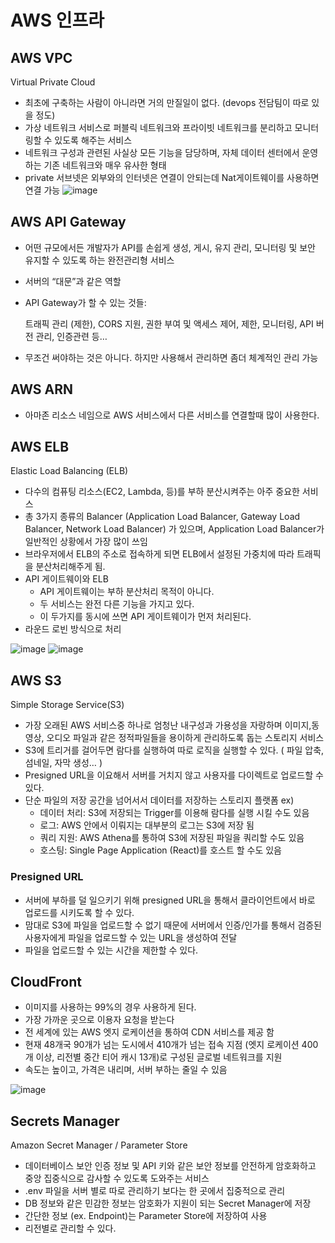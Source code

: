 # AWS 인프라

## AWS VPC

Virtual Private Cloud

- 최초에 구축하는 사람이 아니라면 거의 만질일이 없다. (devops 전담팀이 따로 있을 정도)
- 가상 네트워크 서비스로 퍼블릭 네트워크와 프라이빗 네트워크를 분리하고 모니터링할 수 있도록 해주는 서비스
- 네트워크 구성과 관련된 사실상 모든 기능을 담당하며, 자체 데이터 센터에서 운영하는 기존 네트워크와 매우 유사한 형태
- private 서브넷은 외부와의 인터넷은 연결이 안되는데 Nat게이트웨이를 사용하면 연결 가능
![image](https://github.com/5onchangwoo/computer-sciences/assets/96860725/3d09d93c-d077-4879-a8cf-ebc77dabb8d9)

## AWS API Gateway

- 어떤 규모에서든 개발자가 API를 손쉽게 생성, 게시, 유지 관리, 모니터링 및 보안 유지할 수 있도록 하는 완전관리형 서비스
- 서버의 “대문”과 같은 역할
- API Gateway가 할 수 있는 것들:
    
    트래픽 관리 (제한), CORS 지원, 권한 부여 및 액세스 제어, 제한, 모니터링, API 버전 관리, 인증관련 등…
    
- 무조건 써야하는 것은 아니다. 하지만 사용해서 관리하면 좀더 체계적인 관리 가능

## AWS ARN

- 아마존 리소스 네임으로 AWS 서비스에서 다른 서비스를 연결할때 많이 사용한다.

## AWS ELB

Elastic Load Balancing (ELB)

- 다수의 컴퓨팅 리소스(EC2, Lambda, 등)를 부하 분산시켜주는 아주 중요한 서비스
- 총 3가지 종류의 Balancer (Application Load Balancer, Gateway Load Balancer,
Network Load Balancer) 가 있으며, Application Load Balancer가 일반적인 상황에서
가장 많이 쓰임
- 브라우저에서 ELB의 주소로 접속하게 되면 ELB에서 설정된 가중치에 따라 트래픽을 분산처리해주게 됨.
- API 게이트웨이와 ELB
    - API 게이트웨이는 부하 분산처리 목적이 아니다.
    - 두 서비스는 완전 다른 기능을 가지고 있다.
    - 이 두가지를 동시에 쓰면 API 게이트웨이가 먼저 처리된다.
- 라운드 로빈 방식으로 처리

![image](https://github.com/5onchangwoo/computer-sciences/assets/96860725/7d3792b9-f6eb-415a-8133-ad822d06ab61)
![image](https://github.com/5onchangwoo/computer-sciences/assets/96860725/f3fe8854-1286-45e4-9666-5cb953a47f23)

## AWS S3

Simple Storage Service(S3)

- 가장 오래된 AWS 서비스중 하나로 엄청난 내구성과 가용성을 자랑하며 이미지,동영상, 오디오 파일과 같은 정적파일들을 용이하게 관리하도록 돕는 스토리지 서비스
- S3에 트리거를 걸어두면 람다를 실행하여 따로 로직을 실행할 수 있다. ( 파일 압축, 섬네일, 자막 생성… )
- Presigned URL을 이요해서 서버를 거치지 않고 사용자를 다이렉트로 업로드할 수 있다.
- 단순 파일의 저장 공간을 넘어서서 데이터를 저장하는 스토리지 플랫폼
ex)
    - 데이터 처리: S3에 저장되는 Trigger를 이용해 람다를 실행 시킬 수도 있음
    - 로그: AWS 안에서 이뤄지는 대부분의 로그는 S3에 저장 됨
    - 쿼리 지원: AWS Athena를 통하여 S3에 저장된 파일을 쿼리할 수도 있음
    - 호스팅: Single Page Application (React)를 호스트 할 수도 있음

### Presigned URL

- 서버에 부하를 덜 일으키기 위해 presigned URL을 통해서 클라이언트에서 바로 업로드를 시키도록 할 수 있다.
- 맘대로 S3에 파일을 업로드할 수 없기 때문에 서버에서 인증/인가를 통해서 검증된 사용자에게 파일을 업로드할 수 있는 URL을 생성하여 전달
- 파일을 업로드할 수 있는 시간을 제한할 수 있다. 

## CloudFront

- 이미지를 사용하는 99%의 경우 사용하게 된다.
- 가장 가까운 곳으로 이용자 요청을 받는다
- 전 세계에 있는 AWS 엣지 로케이션을 통하여 CDN 서비스를 제공 함
- 현재 48개국 90개가 넘는 도시에서 410개가 넘는 접속 지점 (엣지 로케이션
400개 이상, 리전별 중간 티어 캐시 13개)로 구성된 글로벌 네트워크를 지원
- 속도는 높이고, 가격은 내리며, 서버 부하는 줄일 수 있음

![image](https://github.com/5onchangwoo/computer-sciences/assets/96860725/981bc746-c715-42ba-be30-9582f616a727)


## Secrets Manager

Amazon Secret Manager / Parameter Store

- 데이터베이스 보안 인증 정보 및 API 키와 같은 보안 정보를 안전하게 암호화하고 중앙 집중식으로 감사할 수 있도록 도와주는 서비스
- .env 파일을 서버 별로 따로 관리하기 보다는 한 곳에서 집중적으로 관리
- DB 정보와 같은 민감한 정보는 암호화가 지원이 되는 Secret Manager에 저장
- 간단한 정보 (ex. Endpoint)는 Parameter Store에 저장하여 사용
- 리전별로 관리할 수 있다.
